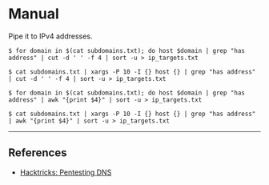 # Manual

Pipe it to IPv4 addresses.

```
$ for domain in $(cat subdomains.txt); do host $domain | grep "has address" | cut -d ' ' -f 4 | sort -u > ip_targets.txt

$ cat subdomains.txt | xargs -P 10 -I {} host {} | grep "has address" | cut -d ' ' -f 4 | sort -u > ip_targets.txt

$ for domain in $(cat subdomains.txt); do host $domain | grep "has address" | awk "{print $4}" | sort -u > ip_targets.txt

$ cat subdomains.txt | xargs -P 10 -I {} host {} | grep "has address" | awk "{print $4}" | sort -u > ip_targets.txt
```

---
## References

- [Hacktricks: Pentesting DNS](https://book.hacktricks.xyz/pentesting/pentesting-dns)